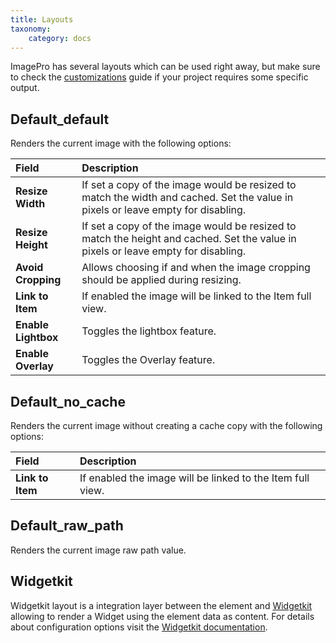 ```yaml
---
title: Layouts
taxonomy:
    category: docs
---
```


ImagePro has several layouts which can be used right away, but make sure to check the [customizations](/imagepro/advanced/customizations) guide if your project requires some specific output.

## Default_default

Renders the current image with the following options:

| Field       | Description |
| :---------- | :---------- |
| **Resize Width** | If set a copy of the image would be resized to match the width and cached. Set the value in pixels or leave empty for disabling. |
| **Resize Height** | If set a copy of the image would be resized to match the height and cached. Set the value in pixels or leave empty for disabling. |
| **Avoid Cropping** | Allows choosing if and when the image cropping should be applied during resizing. |
| **Link to Item** | If enabled the image will be linked to the Item full view. |
| **Enable Lightbox** | Toggles the lightbox feature. |
| **Enable Overlay** | Toggles the Overlay feature. |

## Default_no_cache

Renders the current image without creating a cache copy with the following options:

| Field       | Description |
| :---------- | :---------- |
| **Link to Item** | If enabled the image will be linked to the Item full view. |

## Default_raw_path

Renders the current image raw path value.

## Widgetkit

Widgetkit layout is a integration layer between the element and [Widgetkit](http://yootheme.com/widgetkit) allowing to render a Widget using the element data as content. For details about configuration options visit the [Widgetkit documentation](http://yootheme.com/widgetkit/documentation).
